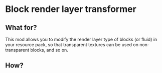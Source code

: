 # Block render layer transformer

## What for?

This mod allows you to modify the render layer type of blocks (or fluid) in your resource pack, 
so that transparent textures can be used on non-transparent blocks, and so on.

## How?

